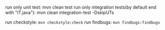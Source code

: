 run only unit test: mvn clean test
run only integration tests(by default end with "IT.java"): mvn clean integration-test -DskipUTs

run checkstyle: `mvn checkstyle:check`
run findbugs: `mvn findbugs:findbugs`